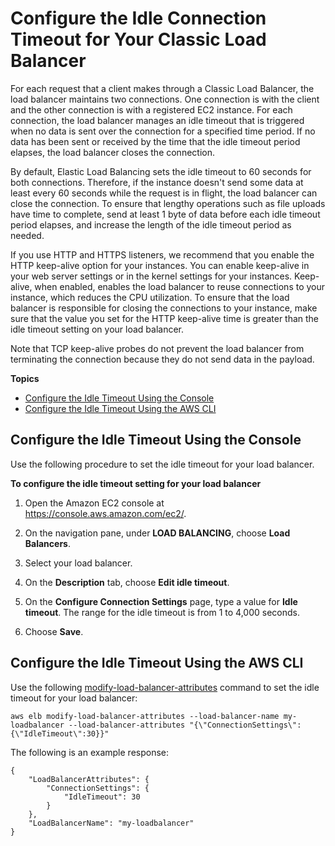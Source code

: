 # Configure the Idle Connection Timeout for Your Classic Load Balancer<a name="config-idle-timeout"></a>

For each request that a client makes through a Classic Load Balancer, the load balancer maintains two connections\. One connection is with the client and the other connection is with a registered EC2 instance\. For each connection, the load balancer manages an idle timeout that is triggered when no data is sent over the connection for a specified time period\. If no data has been sent or received by the time that the idle timeout period elapses, the load balancer closes the connection\.

By default, Elastic Load Balancing sets the idle timeout to 60 seconds for both connections\. Therefore, if the instance doesn't send some data at least every 60 seconds while the request is in flight, the load balancer can close the connection\. To ensure that lengthy operations such as file uploads have time to complete, send at least 1 byte of data before each idle timeout period elapses, and increase the length of the idle timeout period as needed\.

If you use HTTP and HTTPS listeners, we recommend that you enable the HTTP keep\-alive option for your instances\. You can enable keep\-alive in your web server settings or in the kernel settings for your instances\. Keep\-alive, when enabled, enables the load balancer to reuse connections to your instance, which reduces the CPU utilization\. To ensure that the load balancer is responsible for closing the connections to your instance, make sure that the value you set for the HTTP keep\-alive time is greater than the idle timeout setting on your load balancer\.

Note that TCP keep\-alive probes do not prevent the load balancer from terminating the connection because they do not send data in the payload\.

**Topics**
+ [Configure the Idle Timeout Using the Console](#config-idle-timeout-console)
+ [Configure the Idle Timeout Using the AWS CLI](#config-idle-timeout-awscli)

## Configure the Idle Timeout Using the Console<a name="config-idle-timeout-console"></a>

Use the following procedure to set the idle timeout for your load balancer\.

**To configure the idle timeout setting for your load balancer**

1. Open the Amazon EC2 console at [https://console\.aws\.amazon\.com/ec2/](https://console.aws.amazon.com/ec2/)\.

1. On the navigation pane, under **LOAD BALANCING**, choose **Load Balancers**\.

1. Select your load balancer\.

1. On the **Description** tab, choose **Edit idle timeout**\.

1. On the **Configure Connection Settings** page, type a value for **Idle timeout**\. The range for the idle timeout is from 1 to 4,000 seconds\.

1. Choose **Save**\.

## Configure the Idle Timeout Using the AWS CLI<a name="config-idle-timeout-awscli"></a>

Use the following [modify\-load\-balancer\-attributes](http://docs.aws.amazon.com/cli/latest/reference/elb/modify-load-balancer-attributes.html) command to set the idle timeout for your load balancer:

```
aws elb modify-load-balancer-attributes --load-balancer-name my-loadbalancer --load-balancer-attributes "{\"ConnectionSettings\":{\"IdleTimeout\":30}}"
```

The following is an example response:

```
{
    "LoadBalancerAttributes": {
        "ConnectionSettings": {
            "IdleTimeout": 30
        }
    }, 
    "LoadBalancerName": "my-loadbalancer"
}
```